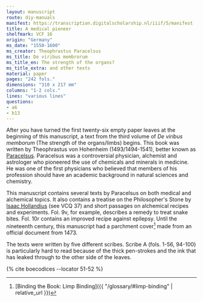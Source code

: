 ```yaml
---
layout: manuscript
route: diy-manuals
manifest: https://transcription.digitalscholarship.nl/iiif/5/manifest
title: A medical pioneer
shelfmark: VCF 16
origin: "Germany"
ms_date: "1550-1600"
ms_creator: Theophrastus Paracelsus
ms_title: De viribus membrorum
ms_title_en: The strength of the organs?
ms_title_extra: and other texts
material: paper
pages: "242 fols."
dimensions: "310 x 217 mm"
columns: "1-2 cols."
lines: "various lines"
questions:
- a6
- b13
---
```


After you have turned the first twenty-six empty paper leaves at the
beginning of this manuscript, a text from the third volume of *De
viribus memborum* (The strength of the organs/limbs) begins. This book
was written by Theophrastus von Hohenheim (1493/1494-1541), better known
as [Paracelsus](https://en.wikipedia.org/wiki/Paracelsus). Paracelsus
was a controversial physician, alchemist and astrologer who pioneered
the use of chemicals and minerals in medicine. He was one of the first
physicians who believed that members of his profession should have an
academic background in natural sciences and chemistry.

This manuscript contains several texts by Paracelsus on both medical and
alchemical topics. It also contains a treatise on the Philosopher's
Stone by [Isaac
Hollandius](https://de.wikipedia.org/wiki/Johann_Isaac_Hollandus) (see
VCQ 37) and short passages on alchemical recipes and experiments. Fol.
9v, for example, describes a remedy to treat snake bites. Fol. 10r
contains an improved recipe against epilepsy. Until the nineteenth
century, this manuscript had a parchment cover[^1] made from an official
document from 1473.

The texts were written by five different scribes. Scribe A (fols. 1-56,
94-100) is particularly hard to read because of the thick pen-strokes
and the ink that has leaked through to the other side of the leaves.

[^1]: [Binding the Book: Limp Binding]({{ "/glossary/#limp-binding" | relative_url }})

{% cite boecodices --locator 51-52 %}